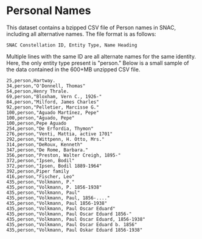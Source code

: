# Personal Names

This dataset contains a bzipped CSV file of Person names in SNAC, including all alternative names.  The file format is as follows:

```
SNAC Constellation ID, Entity Type, Name Heading
```

Multiple lines with the same ID are all alternate names for the same identity.  Here, the only entity type present is "person."  Below is a small sample of the data contained in the 600+MB unzipped CSV file.

```
25,person,Hartway.
34,person,"O'Donnell, Thomas"
54,person,Henry Thrale.
69,person,"Bloxham, Vern C., 1926-"
84,person,"Milford, James Charles"
92,person,"Pelletier, Marcisse G."
100,person,"Aguado Martínez, Pepe"
100,person,"Aguado, Pepe"
100,person,Pepe Aguado
254,person,"De Erfordia, Thymon"
276,person,"Venti, Mattia, active 1701"
292,person,"Wittpenn, H. Otto, Mrs."
314,person,"DeRoux, Kenneth"
347,person,"De Rome, Barbara."
356,person,"Preston, Walter Creigh, 1895-"
372,person,"Ipsen, Bodil"
372,person,"Ipsen, Bodil 1889-1964"
392,person,Piper family
416,person,"Fischer, Leo"
435,person,"Volkmann, P."
435,person,"Volkmann, P. 1856-1938"
435,person,"Volkmann, Paul"
435,person,"Volkmann, Paul, 1856-...."
435,person,"Volkmann, Paul 1856-1938"
435,person,"Volkmann, Paul Oscar Eduard"
435,person,"Volkmann, Paul Oscar Eduard 1856-"
435,person,"Volkmann, Paul Oscar Eduard, 1856-1938"
435,person,"Volkmann, Paul Oscar Eduard b. 1856"
435,person,"Volkmann, Paul Oskar Eduard 1856-1938"
```

